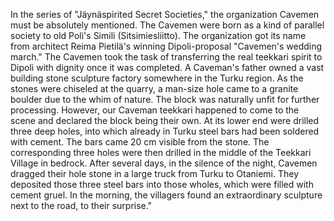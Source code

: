 
In the series of "Jäynäspirited Secret Societies," the organization Cavemen must be absolutely mentioned. The Cavemen were born as a kind of parallel society to old Poli's Simili (Sitsimiesliitto). The organization got its name from architect Reima Pietilä's winning Dipoli-proposal "Cavemen's wedding march." The Cavemen took the task of transferring the real teekkari spirit to Dipoli with dignity once it was completed. A Caveman's father owned a vast building stone sculpture factory somewhere in the Turku region. As the stones were chiseled at the quarry, a man-size hole came to a granite boulder due to the whim of nature. The block was naturally unfit for further processing. However, our Caveman teekkari happened to come to the scene and declared the block being their own. At its lower end were drilled three deep holes, into which already in Turku steel bars had been soldered with cement. The bars came 20 cm visible from the stone. The corresponding three holes were then drilled in the middle of the Teekkari Village in bedrock. After several days, in the silence of the night, Cavemen dragged their hole stone in a large truck from Turku to Otaniemi. They deposited those three steel bars into those wholes, which were filled with cement gruel. In the morning, the villagers found an extraordinary sculpture next to the road, to their surprise."